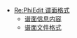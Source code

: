 <!-- docs/_sidebar.md -->

* [Re:PhiEdit 谱面格式](study/pec/README.md)
    * [谱面信息内容](study/pec/InfoFile.md)
    * [谱面文件格式](study/pec/ChartFile.md)
